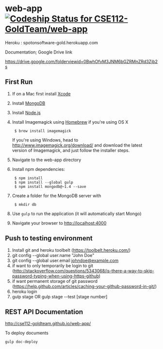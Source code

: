 # web-app [ ![Codeship Status for CSE112-GoldTeam/web-app](https://codeship.com/projects/9df65660-88a3-0132-d13f-02ce2f7c7d8a/status?branch=master)](https://codeship.com/projects/59497)
Heroku : spotonsoftware-gold.herokuapp.com

Documentation; Google Drive link

https://drive.google.com/folderviewid=0BwhOfvM3JNM6bGZRMnZRd3Zjb2s

First Run
----------------------------
1. If on a Mac first install [Xcode](https://developer.apple.com/xcode/downloads/)
2. Install [MongoDB](https://www.mongodb.org/downloads)
3. Install [Node.js](http://nodejs.org/download/)
4. Install Imagemagick using [Homebrew](http://brew.sh/) if you're using OS X

        $ brew install imagemagick

   If you're using Windows, head to http://www.imagemagick.org/download/ and download
   the latest version of Imagemagick, and just follow the installer steps.

5. Navigate to the web-app directory
6. Install npm dependencies:

        $ npm install
        $ npm install --global gulp
        $ npm install mongodb@~1.4 --save

7. Create a folder for the MongoDB server with

        $ mkdir db

8. Use ``gulp`` to run the application (it will automatically start Mongo)
9. Navigate your browser to [http://localhost:4000](http://localhost:4000/)

Push to testing environment
----------------------------
1. Install git and heroku toolbelt (https://toolbelt.heroku.com/)
2. git config --global user.name "John Doe"
3. git config --global user.email johndoe@example.com
4. if want to only temporarily be login to git (http://stackoverflow.com/questions/5343068/is-there-a-way-to-skip-password-typing-when-using-https-github)
5. if want permanent storage of git password (https://help.github.com/articles/caching-your-github-password-in-git/)
6. heroku login
7. gulp stage OR gulp stage --test [stage number]

REST API Documentation
---------------------
http://cse112-goldteam.github.io/web-app/

To deploy documents
```
gulp doc-deploy
```
